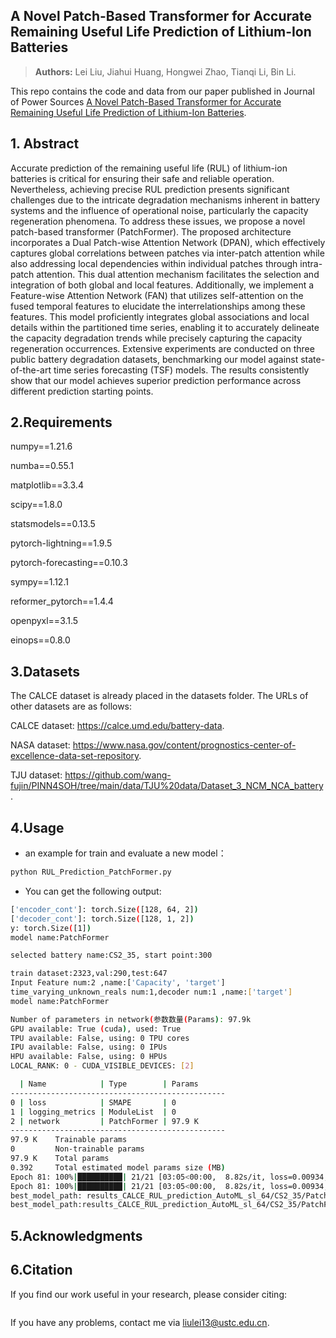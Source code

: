 ## A Novel Patch-Based Transformer for Accurate Remaining Useful Life Prediction of Lithium-Ion Batteries
> **Authors:**
Lei Liu, Jiahui Huang, Hongwei Zhao, Tianqi Li, Bin Li.

This repo contains the code and data from our paper published in Journal of Power Sources [A Novel Patch-Based Transformer for Accurate Remaining Useful Life Prediction of Lithium-Ion Batteries](url:).

## 1. Abstract

Accurate prediction of the remaining useful life (RUL) of lithium-ion batteries is critical for ensuring their safe and reliable operation. Nevertheless, achieving precise RUL prediction presents significant challenges due to the intricate degradation mechanisms inherent in battery systems and the influence of operational noise, particularly the capacity regeneration phenomena. To address these issues, we propose a novel patch-based transformer (PatchFormer). The proposed architecture incorporates a Dual Patch-wise Attention Network (DPAN), which effectively captures global correlations between patches via inter-patch attention while also addressing local dependencies within individual patches through intra-patch attention. This dual attention mechanism facilitates the selection and integration of both global and local features. Additionally, we implement a Feature-wise Attention Network (FAN) that utilizes self-attention on the fused temporal features to elucidate the interrelationships among these features. This model proficiently integrates global associations and local details within the partitioned time series, enabling it to accurately delineate the capacity degradation trends while precisely capturing the capacity regeneration occurrences. Extensive experiments are conducted on three public battery degradation datasets, benchmarking our model against state-of-the-art time series forecasting (TSF) models. The results consistently show that our model achieves superior prediction performance across different prediction starting points.

## 2.Requirements

numpy==1.21.6

numba==0.55.1

matplotlib==3.3.4

scipy==1.8.0

statsmodels==0.13.5

pytorch-lightning==1.9.5

pytorch-forecasting==0.10.3

sympy==1.12.1

reformer_pytorch==1.4.4

openpyxl==3.1.5

einops==0.8.0

## 3.Datasets

The CALCE dataset is already placed in the datasets folder. The URLs of other datasets are as follows:

CALCE dataset: https://calce.umd.edu/battery-data.

NASA dataset: https://www.nasa.gov/content/prognostics-center-of-excellence-data-set-repository.

TJU dataset: https://github.com/wang-fujin/PINN4SOH/tree/main/data/TJU%20data/Dataset_3_NCM_NCA_battery.


## 4.Usage

- an example for train and evaluate a new model：

```bash
python RUL_Prediction_PatchFormer.py
```

- You can get the following output:

```bash
['encoder_cont']: torch.Size([128, 64, 2])
['decoder_cont']: torch.Size([128, 1, 2])
y: torch.Size([1])
model name:PatchFormer

selected battery name:CS2_35, start point:300

train dataset:2323,val:290,test:647
Input Feature num:2 ,name:['Capacity', 'target']
time_varying_unknown_reals num:1,decoder num:1 ,name:['target']
model name:PatchFormer

Number of parameters in network(参数数量(Params): 97.9k
GPU available: True (cuda), used: True
TPU available: False, using: 0 TPU cores
IPU available: False, using: 0 IPUs
HPU available: False, using: 0 HPUs
LOCAL_RANK: 0 - CUDA_VISIBLE_DEVICES: [2]

  | Name            | Type        | Params
------------------------------------------------
0 | loss            | SMAPE       | 0     
1 | logging_metrics | ModuleList  | 0     
2 | network         | PatchFormer | 97.9 K
------------------------------------------------
97.9 K    Trainable params
0         Non-trainable params
97.9 K    Total params
0.392     Total estimated model params size (MB)
Epoch 81: 100%|██████████| 21/21 [03:05<00:00,  8.82s/it, loss=0.00934, train_loss_step=0.00956, val_loss=0.0101, train_loss_epoch=0.00916]
Epoch 81: 100%|██████████| 21/21 [03:05<00:00,  8.82s/it, loss=0.00934, train_loss_step=0.00956, val_loss=0.0101, train_loss_epoch=0.00916]
best_model_path: results_CALCE_RUL_prediction_AutoML_sl_64/CS2_35/PatchFormer_smape_35/SP400/PatchFormerNetModel_2024-11-02 03-48-31/PatchFormerNetModel/checkpoints/epoch=81-step=1312.ckpt
best_model_path:results_CALCE_RUL_prediction_AutoML_sl_64/CS2_35/PatchFormer_smape_35/SP400/PatchFormerNetModel_2024-11-02 03-48-31/PatchFormerNetModel/checkpoints/epoch=81-step=1312.ckpt <_io.TextIOWrapper name='results_CALCE_RUL_prediction_AutoML_sl_64/CS2_35/PatchFormer_smape_35/SP400/PatchFormerNetModel_2024-11-02 03-48-31/log_Feas_2_2_in_l_64_out_l_1_Pcap.txt' mode='w' encoding='UTF-8'>
```


## 5.Acknowledgments



## 6.Citation

If you find our work useful in your research, please consider citing:

```latex

```

If you have any problems, contact me via liulei13@ustc.edu.cn.
